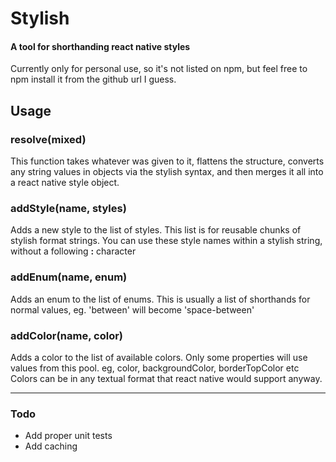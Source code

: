 # Stylish

#### A tool for shorthanding react native styles

Currently only for personal use, so it's not listed on npm, but feel free to npm install it from the github url I guess.

## Usage

### resolve(mixed)
This function takes whatever was given to it, flattens the structure, converts any string values in objects via the stylish syntax, and then merges it all into a react native style object.

### addStyle(name, styles)
Adds a new style to the list of styles. This list is for reusable chunks of stylish format strings. You can use these style names within a stylish string, without a following **:** character

### addEnum(name, enum)
Adds an enum to the list of enums. This is usually a list of shorthands for normal values, eg. 'between' will become 'space-between'

### addColor(name, color)
Adds a color to the list of available colors. Only some properties will use values from this pool. eg, color, backgroundColor, borderTopColor etc
Colors can be in any textual format that react native would support anyway.

---

### Todo

 - Add proper unit tests
 - Add caching